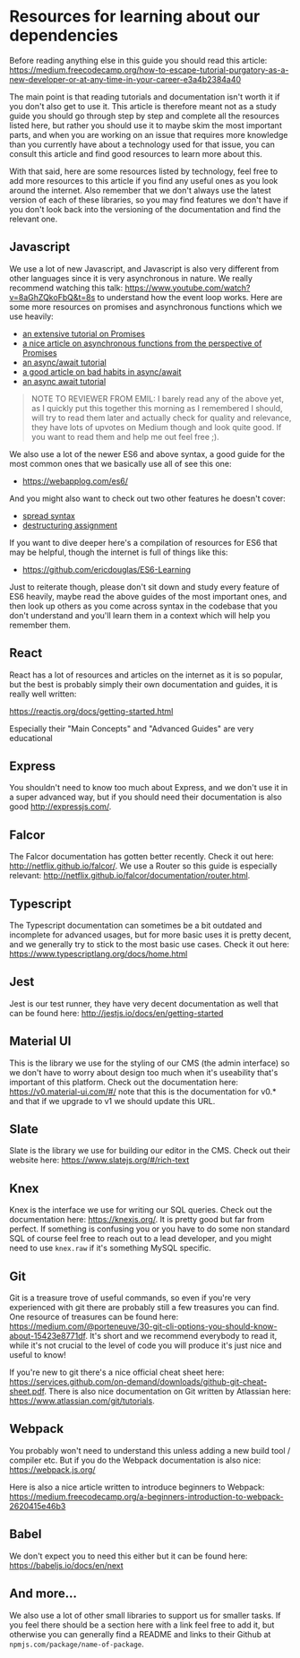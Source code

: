 # Resources for learning about our dependencies

Before reading anything else in this guide you should read this article: https://medium.freecodecamp.org/how-to-escape-tutorial-purgatory-as-a-new-developer-or-at-any-time-in-your-career-e3a4b2384a40

The main point is that reading tutorials and documentation isn't worth it if you don't also get to use it. This article is therefore meant not as a study guide you should go through step by step and complete all the resources listed here, but rather you should use it to maybe skim the most important parts, and when you are working on an issue that requires more knowledge than you currently have about a technology used for that issue, you can consult this article and find good resources to learn more about this.

With that said, here are some resources listed by technology, feel free to add more resources to this article if you find any useful ones as you look around the internet. Also remember that we don't always use the latest version of each of these libraries, so you may find features we don't have if you don't look back into the versioning of the documentation and find the relevant one.

## Javascript

We use a lot of new Javascript, and Javascript is also very different from other languages since it is very asynchronous in nature. We really recommend watching this talk: https://www.youtube.com/watch?v=8aGhZQkoFbQ&t=8s to understand how the event loop works. Here are some more resources on promises and asynchronous functions which we use heavily:

- [an extensive tutorial on Promises](https://developers.google.com/web/fundamentals/primers/promises)
- [a nice article on asynchronous functions from the perspective of Promises](https://medium.com/@bluepnume/learn-about-promises-before-you-start-using-async-await-eb148164a9c8)
- [an async/await tutorial](https://codeburst.io/javascript-es-2017-learn-async-await-by-example-48acc58bad65)
- [a good article on bad habits in async/await](https://medium.freecodecamp.org/avoiding-the-async-await-hell-c77a0fb71c4c)
- [an async await tutorial](https://hackernoon.com/6-reasons-why-javascripts-async-await-blows-promises-away-tutorial-c7ec10518dd9)

> NOTE TO REVIEWER FROM EMIL: I barely read any of the above yet, as I quickly put this together this morning as I remembered I should, will try to read them later and actually check for quality and relevance, they have lots of upvotes on Medium though and look quite good. If you want to read them and help me out feel free ;).

We also use a lot of the newer ES6 and above syntax, a good guide for the most common ones that we basically use all of see this one:

- https://webapplog.com/es6/

And you might also want to check out two other features he doesn't cover:

- [spread syntax](https://developer.mozilla.org/en-US/docs/Web/JavaScript/Reference/Operators/Spread_syntax)
- [destructuring assignment](https://developer.mozilla.org/en-US/docs/Web/JavaScript/Reference/Operators/Destructuring_assignment)

If you want to dive deeper here's a compilation of resources for ES6 that may be helpful, though the internet is full of things like this:

- https://github.com/ericdouglas/ES6-Learning

Just to reiterate though, please don't sit down and study every feature of ES6 heavily, maybe read the above guides of the most important ones, and then look up others as you come across syntax in the codebase that you don't understand and you'll learn them in a context which will help you remember them.

## React

React has a lot of resources and articles on the internet as it is so popular, but the best is probably simply their own documentation and guides, it is really well written:

https://reactjs.org/docs/getting-started.html

Especially their "Main Concepts" and "Advanced Guides" are very educational

## Express

You shouldn't need to know too much about Express, and we don't use it in a super advanced way, but if you should need their documentation is also good http://expressjs.com/.

## Falcor

The Falcor documentation has gotten better recently. Check it out here: http://netflix.github.io/falcor/. We use a Router so this guide is especially relevant: http://netflix.github.io/falcor/documentation/router.html.

## Typescript

The Typescript documentation can sometimes be a bit outdated and incomplete for advanced usages, but for more basic uses it is pretty decent, and we generally try to stick to the most basic use cases. Check it out here: https://www.typescriptlang.org/docs/home.html

## Jest

Jest is our test runner, they have very decent documentation as well that can be found here: http://jestjs.io/docs/en/getting-started

## Material UI

This is the library we use for the styling of our CMS (the admin interface) so we don't have to worry about design too much when it's useability that's important of this platform. Check out the documentation here: https://v0.material-ui.com/#/ note that this is the documentation for v0.\* and that if we upgrade to v1 we should update this URL.

## Slate

Slate is the library we use for building our editor in the CMS. Check out their website here: https://www.slatejs.org/#/rich-text

## Knex

Knex is the interface we use for writing our SQL queries. Check out the documentation here: https://knexjs.org/. It is pretty good but far from perfect. If something is confusing you or you have to do some non standard SQL of course feel free to reach out to a lead developer, and you might need to use `knex.raw` if it's something MySQL specific.

## Git

Git is a treasure trove of useful commands, so even if you're very experienced with git there are probably still a few treasures you can find. One resource of treasures can be found here: https://medium.com/@porteneuve/30-git-cli-options-you-should-know-about-15423e8771df. It's short and we recommend everybody to read it, while it's not crucial to the level of code you will produce it's just nice and useful to know!

If you're new to git there's a nice official cheat sheet here: https://services.github.com/on-demand/downloads/github-git-cheat-sheet.pdf. There is also nice documentation on Git written by Atlassian here: https://www.atlassian.com/git/tutorials.

## Webpack

You probably won't need to understand this unless adding a new build tool / compiler etc. But if you do the Webpack documentation is also nice: https://webpack.js.org/

Here is also a nice article written to introduce beginners to Webpack:
https://medium.freecodecamp.org/a-beginners-introduction-to-webpack-2620415e46b3

## Babel

We don't expect you to need this either but it can be found here: https://babeljs.io/docs/en/next

## And more...

We also use a lot of other small libraries to support us for smaller tasks. If you feel there should be a section here with a link feel free to add it, but otherwise you can generally find a README and links to their Github at `npmjs.com/package/name-of-package`.
